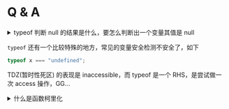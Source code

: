 # Q & A

<details>
  <summary>typeof 判断 null 的结果是什么，要怎么判断出一个变量其值是 null</summary>
  <div>
    这是一个可能把人绕进去的问题，有的同学想到 typeof 的结果是object，那么如何判断是null呢？
    干嘛要用 typeof 呀，我直接判断相等不就行了？
  </div>
</details>

`typeof` 还有一个比较特殊的地方，常见的变量安全检测不安全了，如下

```ts
typeof x === "undefined";
```

TDZ(暂时性死区) 的表现是 inaccessible，而 typeof 是一个 RHS，是尝试做一次 access 操作，GG...

<details>
  <summary>什么是函数柯里化</summary>
  <div>函数柯里化是一种函数的转换，将函数从可调用的 f(a,b,c) 转换为 f(a)(b)(c) </div>
</details>
